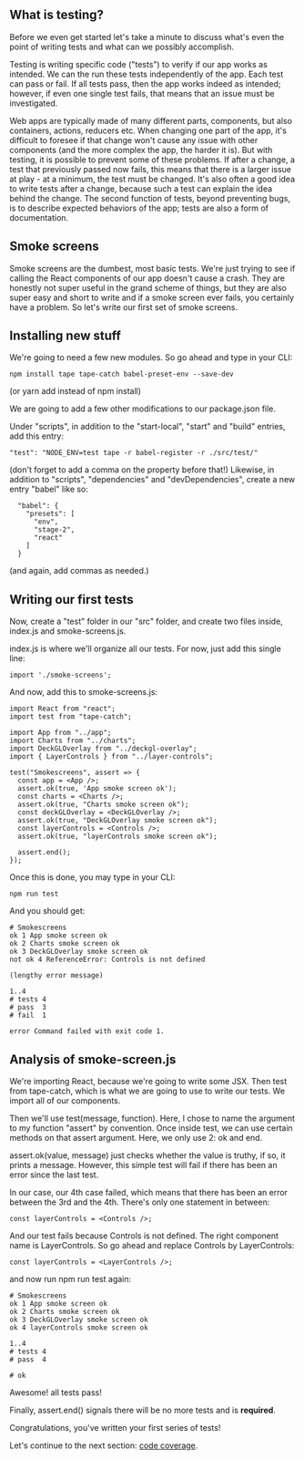 ## What is testing?

Before we even get started let's take a minute to discuss what's even the point of writing tests and what can we possibly accomplish.

Testing is writing specific code ("tests") to verify if our app works as intended. 
We can the run these tests independently of the app. Each test can pass or fail. If all tests pass, then the app works indeed as intended; however, if even one single test fails, that means that an issue must be investigated.

Web apps are typically made of many different parts, components, but also containers, actions, reducers etc. When changing one part of the app, it's difficult to foresee if that change won't cause any issue with other components (and the more complex the app, the harder it is). But with testing, it is possible to prevent some of these problems. If after a change, a test that previously passed now fails, this means that there is a larger issue at play - at a minimum, the test must be changed. 
It's also often a good idea to write tests after a change, because such a test can explain the idea behind the change. The second function of tests, beyond preventing bugs, is to describe expected behaviors of the app; tests are also a form of documentation.

## Smoke screens

Smoke screens are the dumbest, most basic tests. We're just trying to see if calling the React components of our app doesn't cause a crash. They are honestly not super useful in the grand scheme of things, but they are also super easy and short to write and if a smoke screen ever fails, you certainly have a problem. So let's write our first set of smoke screens.

## Installing new stuff

We're going to need a few new modules. So go ahead and type in your CLI:

```
npm install tape tape-catch babel-preset-env --save-dev
```

(or yarn add instead of npm install)

We are going to add a few other modifications to our package.json file. 

Under "scripts", in addition to the "start-local", "start" and "build" entries, add this entry:
```
"test": "NODE_ENV=test tape -r babel-register -r ./src/test/" 
```
(don't forget to add a comma on the property before that!)
Likewise, in addition to "scripts", "dependencies" and "devDependencies", create a new entry "babel" like so:

```
  "babel": {
    "presets": [
      "env",
      "stage-2",
      "react"
    ]
  }
```
(and again, add commas as needed.)

## Writing our first tests

Now, create a "test" folder in our "src" folder, and create two files inside, index.js and smoke-screens.js.

index.js is where we'll organize all our tests. For now, just add this single line:

```
import './smoke-screens';
```

And now, add this to smoke-screens.js: 

```
import React from "react";
import test from "tape-catch";

import App from "../app";
import Charts from "../charts";
import DeckGLOverlay from "../deckgl-overlay";
import { LayerControls } from "../layer-controls";

test("Smokescreens", assert => {
  const app = <App />;
  assert.ok(true, 'App smoke screen ok');
  const charts = <Charts />;
  assert.ok(true, "Charts smoke screen ok");
  const deckGLOverlay = <DeckGLOverlay />;
  assert.ok(true, "DeckGLOverlay smoke screen ok");
  const layerControls = <Controls />;
  assert.ok(true, "layerControls smoke screen ok");

  assert.end();
});
```

Once this is done, you may type in your CLI:

```
npm run test
```

And you should get:

```
# Smokescreens
ok 1 App smoke screen ok
ok 2 Charts smoke screen ok
ok 3 DeckGLOverlay smoke screen ok
not ok 4 ReferenceError: Controls is not defined

(lengthy error message)

1..4
# tests 4
# pass  3
# fail  1

error Command failed with exit code 1.

```

## Analysis of smoke-screen.js

We're importing React, because we're going to write some JSX. Then test from tape-catch, which is what we are going to use to write our tests.
We import all of our components.

Then we'll use test(message, function). Here, I chose to name the argument to my function "assert" by convention. 
Once inside test, we can use certain methods on that assert argument. Here, we only use 2: ok and end.

assert.ok(value, message) just checks whether the value is truthy, if so, it prints a message.
However, this simple test will fail if there has been an error since the last test.

In our case, our 4th case failed, which means that there has been an error between the 3rd and the 4th. There's only one statement in between:

```
const layerControls = <Controls />;
```

And our test fails because Controls is not defined. The right component name is LayerControls. So go ahead and replace Controls by LayerControls:

```
const layerControls = <LayerControls />;
```

and now run npm run test again:

```
# Smokescreens
ok 1 App smoke screen ok
ok 2 Charts smoke screen ok
ok 3 DeckGLOverlay smoke screen ok
ok 4 layerControls smoke screen ok

1..4
# tests 4
# pass  4

# ok
```

Awesome! all tests pass!

Finally, assert.end() signals there will be no more tests and is __required__.

Congratulations, you've written your first series of tests! 

Let's continue to the next section: [code coverage](#testing-a-geospatial-app/2-code-coverage).
